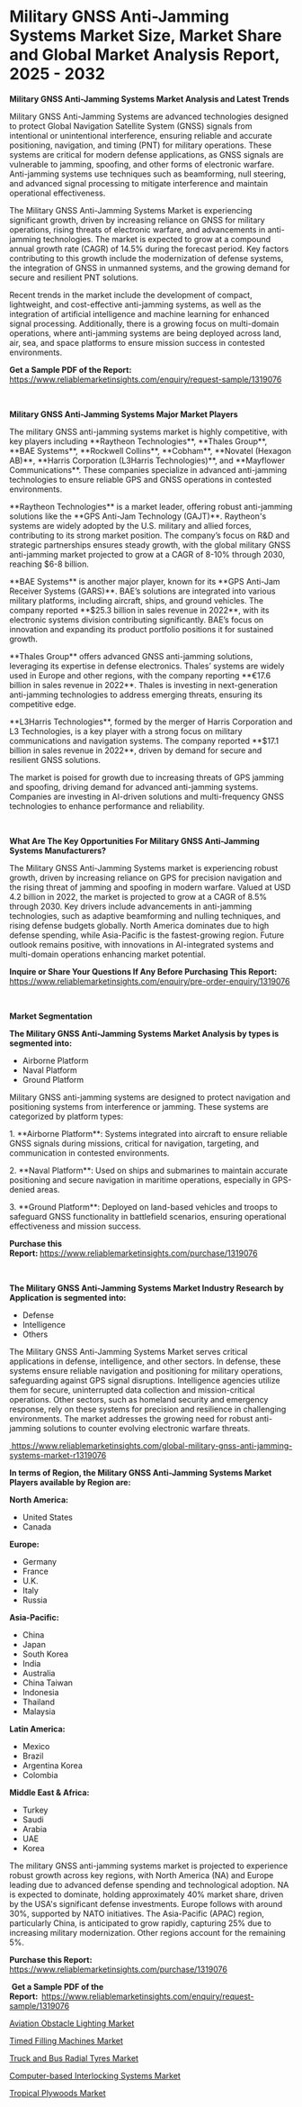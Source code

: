 <p><h1>Military GNSS Anti-Jamming Systems Market Size, Market Share and Global Market Analysis Report, 2025 - 2032</h1></p><p><strong>Military GNSS Anti-Jamming Systems Market Analysis and Latest Trends</strong></p>
<p><p>Military GNSS Anti-Jamming Systems are advanced technologies designed to protect Global Navigation Satellite System (GNSS) signals from intentional or unintentional interference, ensuring reliable and accurate positioning, navigation, and timing (PNT) for military operations. These systems are critical for modern defense applications, as GNSS signals are vulnerable to jamming, spoofing, and other forms of electronic warfare. Anti-jamming systems use techniques such as beamforming, null steering, and advanced signal processing to mitigate interference and maintain operational effectiveness.</p><p>The Military GNSS Anti-Jamming Systems Market is experiencing significant growth, driven by increasing reliance on GNSS for military operations, rising threats of electronic warfare, and advancements in anti-jamming technologies. The market is expected to grow at a compound annual growth rate (CAGR) of 14.5% during the forecast period. Key factors contributing to this growth include the modernization of defense systems, the integration of GNSS in unmanned systems, and the growing demand for secure and resilient PNT solutions.</p><p>Recent trends in the market include the development of compact, lightweight, and cost-effective anti-jamming systems, as well as the integration of artificial intelligence and machine learning for enhanced signal processing. Additionally, there is a growing focus on multi-domain operations, where anti-jamming systems are being deployed across land, air, sea, and space platforms to ensure mission success in contested environments.</p></p>
<p><strong>Get a Sample PDF of the Report:&nbsp;</strong> <a href="https://www.reliablemarketinsights.com/enquiry/request-sample/1319076?utm_campaign=2012&utm_medium=2&utm_source=Github&utm_content=ia&utm_term=20012025&utm_id=military-gnss-anti-jamming-systems">https://www.reliablemarketinsights.com/enquiry/request-sample/1319076</a></p>
<p>&nbsp;</p>
<p><strong>Military GNSS Anti-Jamming Systems Major Market Players</strong></p>
<p><p>The military GNSS anti-jamming systems market is highly competitive, with key players including **Raytheon Technologies**, **Thales Group**, **BAE Systems**, **Rockwell Collins**, **Cobham**, **Novatel (Hexagon AB)**, **Harris Corporation (L3Harris Technologies)**, and **Mayflower Communications**. These companies specialize in advanced anti-jamming technologies to ensure reliable GPS and GNSS operations in contested environments.</p><p>**Raytheon Technologies** is a market leader, offering robust anti-jamming solutions like the **GPS Anti-Jam Technology (GAJT)**. Raytheon's systems are widely adopted by the U.S. military and allied forces, contributing to its strong market position. The company’s focus on R&D and strategic partnerships ensures steady growth, with the global military GNSS anti-jamming market projected to grow at a CAGR of 8-10% through 2030, reaching $6-8 billion.</p><p>**BAE Systems** is another major player, known for its **GPS Anti-Jam Receiver Systems (GARS)**. BAE’s solutions are integrated into various military platforms, including aircraft, ships, and ground vehicles. The company reported **$25.3 billion in sales revenue in 2022**, with its electronic systems division contributing significantly. BAE’s focus on innovation and expanding its product portfolio positions it for sustained growth.</p><p>**Thales Group** offers advanced GNSS anti-jamming solutions, leveraging its expertise in defense electronics. Thales’ systems are widely used in Europe and other regions, with the company reporting **€17.6 billion in sales revenue in 2022**. Thales is investing in next-generation anti-jamming technologies to address emerging threats, ensuring its competitive edge.</p><p>**L3Harris Technologies**, formed by the merger of Harris Corporation and L3 Technologies, is a key player with a strong focus on military communications and navigation systems. The company reported **$17.1 billion in sales revenue in 2022**, driven by demand for secure and resilient GNSS solutions.</p><p>The market is poised for growth due to increasing threats of GPS jamming and spoofing, driving demand for advanced anti-jamming systems. Companies are investing in AI-driven solutions and multi-frequency GNSS technologies to enhance performance and reliability.</p></p>
<p>&nbsp;</p>
<p><strong>What Are The Key Opportunities For Military GNSS Anti-Jamming Systems Manufacturers?</strong></p>
<p><p>The Military GNSS Anti-Jamming Systems market is experiencing robust growth, driven by increasing reliance on GPS for precision navigation and the rising threat of jamming and spoofing in modern warfare. Valued at USD 4.2 billion in 2022, the market is projected to grow at a CAGR of 8.5% through 2030. Key drivers include advancements in anti-jamming technologies, such as adaptive beamforming and nulling techniques, and rising defense budgets globally. North America dominates due to high defense spending, while Asia-Pacific is the fastest-growing region. Future outlook remains positive, with innovations in AI-integrated systems and multi-domain operations enhancing market potential.</p></p>
<p><strong>Inquire or Share Your Questions If Any Before Purchasing This Report:</strong> <a href="https://www.reliablemarketinsights.com/enquiry/pre-order-enquiry/1319076?utm_campaign=2012&utm_medium=2&utm_source=Github&utm_content=ia&utm_term=20012025&utm_id=military-gnss-anti-jamming-systems">https://www.reliablemarketinsights.com/enquiry/pre-order-enquiry/1319076</a></p>
<p>&nbsp;</p>
<p><strong>Market Segmentation</strong></p>
<p><strong>The Military GNSS Anti-Jamming Systems Market Analysis by types is segmented into:</strong></p>
<p><ul><li>Airborne Platform</li><li>Naval Platform</li><li>Ground Platform</li></ul></p>
<p><p>Military GNSS anti-jamming systems are designed to protect navigation and positioning systems from interference or jamming. These systems are categorized by platform types:  </p><p>1. **Airborne Platform**: Systems integrated into aircraft to ensure reliable GNSS signals during missions, critical for navigation, targeting, and communication in contested environments.  </p><p>2. **Naval Platform**: Used on ships and submarines to maintain accurate positioning and secure navigation in maritime operations, especially in GPS-denied areas.  </p><p>3. **Ground Platform**: Deployed on land-based vehicles and troops to safeguard GNSS functionality in battlefield scenarios, ensuring operational effectiveness and mission success.</p></p>
<p><strong>Purchase this Report:&nbsp;</strong><a href="https://www.reliablemarketinsights.com/purchase/1319076?utm_campaign=2012&utm_medium=2&utm_source=Github&utm_content=ia&utm_term=20012025&utm_id=military-gnss-anti-jamming-systems">https://www.reliablemarketinsights.com/purchase/1319076</a></p>
<p>&nbsp;</p>
<p><strong>The Military GNSS Anti-Jamming Systems Market Industry Research by Application is segmented into:</strong></p>
<p><ul><li>Defense</li><li>Intelligence</li><li>Others</li></ul></p>
<p><p>The Military GNSS Anti-Jamming Systems Market serves critical applications in defense, intelligence, and other sectors. In defense, these systems ensure reliable navigation and positioning for military operations, safeguarding against GPS signal disruptions. Intelligence agencies utilize them for secure, uninterrupted data collection and mission-critical operations. Other sectors, such as homeland security and emergency response, rely on these systems for precision and resilience in challenging environments. The market addresses the growing need for robust anti-jamming solutions to counter evolving electronic warfare threats.</p></p>
<p><a href="https://www.reliablemarketinsights.com/global-military-gnss-anti-jamming-systems-market-r1319076?utm_campaign=2012&utm_medium=2&utm_source=Github&utm_content=ia&utm_term=20012025&utm_id=military-gnss-anti-jamming-systems">&nbsp;https://www.reliablemarketinsights.com/global-military-gnss-anti-jamming-systems-market-r1319076</a></p>
<p><strong>In terms of Region, the Military GNSS Anti-Jamming Systems Market Players available by Region are:</strong></p>
<p>
    <p> <strong> North America: </strong>
        <ul>
            <li>United States</li>
            <li>Canada</li>
        </ul>
        </p> 
    <p> <strong> Europe: </strong>
        <ul>
            <li>Germany</li>
            <li>France</li>
            <li>U.K.</li>
            <li>Italy</li>
            <li>Russia</li>
        </ul>
        </p> 
    <p> <strong> Asia-Pacific: </strong>
        <ul>
            <li>China</li>
            <li>Japan</li>
            <li>South Korea</li>
            <li>India</li>
            <li>Australia</li>
            <li>China Taiwan</li>
            <li>Indonesia</li>
            <li>Thailand</li>
            <li>Malaysia</li>
        </ul>
        </p> 
    <p> <strong> Latin America: </strong>
        <ul>
            <li>Mexico</li>
            <li>Brazil</li>
            <li>Argentina Korea</li>
            <li>Colombia</li>
        </ul>
        </p> 
    <p> <strong> Middle East & Africa: </strong>
        <ul>
            <li>Turkey</li>
            <li>Saudi</li>
            <li>Arabia</li>
            <li>UAE</li>
            <li>Korea</li>
        </ul>
    </p>
    </p>
<p><p>The military GNSS anti-jamming systems market is projected to experience robust growth across key regions, with North America (NA) and Europe leading due to advanced defense spending and technological adoption. NA is expected to dominate, holding approximately 40% market share, driven by the USA's significant defense investments. Europe follows with around 30%, supported by NATO initiatives. The Asia-Pacific (APAC) region, particularly China, is anticipated to grow rapidly, capturing 25% due to increasing military modernization. Other regions account for the remaining 5%.</p></p>
<p><strong>Purchase this Report: </strong><a href="https://www.reliablemarketinsights.com/purchase/1319076?utm_campaign=2012&utm_medium=2&utm_source=Github&utm_content=ia&utm_term=20012025&utm_id=military-gnss-anti-jamming-systems">https://www.reliablemarketinsights.com/purchase/1319076</a></p>
<p>&nbsp;<strong>Get a Sample PDF of the Report:&nbsp;&nbsp;</strong><a href="https://www.reliablemarketinsights.com/enquiry/request-sample/1319076?utm_campaign=2012&utm_medium=2&utm_source=Github&utm_content=ia&utm_term=20012025&utm_id=military-gnss-anti-jamming-systems">https://www.reliablemarketinsights.com/enquiry/request-sample/1319076</a></p>
<p><strong></strong></p>
<p><p><a href="https://www.linkedin.com/pulse/finding-growth-prospectsaided-through-aviation-obstacle-lighting-nmvqf?utm_campaign=2012&utm_medium=2&utm_source=Github&utm_content=ia&utm_term=20012025&utm_id=military-gnss-anti-jamming-systems">Aviation Obstacle Lighting Market</a></p><p><a href="https://www.linkedin.com/pulse/detailed-market-research-timed-filling-machines-analysis-itt2c?utm_campaign=2012&utm_medium=2&utm_source=Github&utm_content=ia&utm_term=20012025&utm_id=military-gnss-anti-jamming-systems">Timed Filling Machines Market</a></p><p><a href="https://www.linkedin.com/pulse/truck-bus-radial-tyres-market-overview-global-trends-future-rcwvc?utm_campaign=2012&utm_medium=2&utm_source=Github&utm_content=ia&utm_term=20012025&utm_id=military-gnss-anti-jamming-systems">Truck and Bus Radial Tyres Market</a></p><p><a href="https://www.linkedin.com/pulse/exploring-computer-based-interlocking-systems-market-dynamics-z4rlf?utm_campaign=2012&utm_medium=2&utm_source=Github&utm_content=ia&utm_term=20012025&utm_id=military-gnss-anti-jamming-systems">Computer-based Interlocking Systems Market</a></p><p><a href="https://www.linkedin.com/pulse/how-tropical-plywoods-market-expectd-grow-104-cagr-upcoming-y4wtc?utm_campaign=2012&utm_medium=2&utm_source=Github&utm_content=ia&utm_term=20012025&utm_id=military-gnss-anti-jamming-systems">Tropical Plywoods Market</a></p></p>
